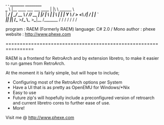__________.__                         .___ _______  ________   
\______   \  |__   ____ ___  ___ ____ |   |\      \ \______ \  
 |     ___/  |  \_/ __ \\  \/  // __ \|   |/   |   \ |    |  \ 
 |    |   |   Y  \  ___/ >    <\  ___/|   /    |    \|    `   \
 |____|   |___|  /\___  >__/\_ \\___  >___\____|__  /_______  /
               \/     \/      \/    \/            \/        \/ 

program : RAEM (Formerly RAEM)
language: C# 2.0 / Mono
author  : phexe
website : http://www.phexe.com

================================================================

RAEM is a frontend for RetroArch and by extension libretro,
to make it easier to run games from RetroArch.

At the moment it is fairly simple, but will hope to include;

- Configuring most of the RetroArch options per System
- Have a UI that is as pretty as OpenEMU for Windows/*Nix 
- Easy to use
- Future zip's will hopefully include a preconfigured version of
  retroarch and current libretro cores to further ease of use.
- More!

Visit me @ http://www.phexe.com
